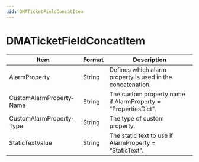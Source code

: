 ```yaml
---
uid: DMATicketFieldConcatItem
---
```


# DMATicketFieldConcatItem

| Item                     | Format | Description                                                   |
|--------------------------|--------|---------------------------------------------------------------|
| AlarmProperty            | String | Defines which alarm property is used in the concatenation.    |
| CustomAlarmProperty­Name | String | The custom property name if AlarmProperty = "PropertiesDict". |
| CustomAlarmProperty­Type | String | The type of custom property.                                  |
| StaticTextValue          | String | The static text to use if AlarmProperty = “StaticText”.       |
